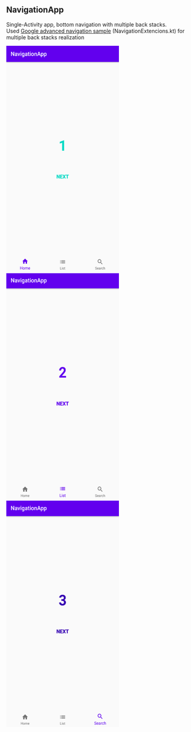 ## NavigationApp
Single-Activity app, bottom navigation with multiple back stacks.  
Used [Google advanced navigation sample](https://github.com/android/architecture-components-samples/tree/master/NavigationAdvancedSample) (NavigationExtencions.kt) for multiple back stacks realization 

<img src="https://github.com/RuslanPark/ITMO-android-course/blob/master/NavigationApp/Screenshot_NavigationApp1.png" width="300" height="600">    <img src="https://github.com/RuslanPark/ITMO-android-course/blob/master/NavigationApp/Screenshot_NavigationApp2.png" width="300" height="600">    <img src="https://github.com/RuslanPark/ITMO-android-course/blob/master/NavigationApp/Screenshot_NavigationApp3.png" width="300" height="600">
